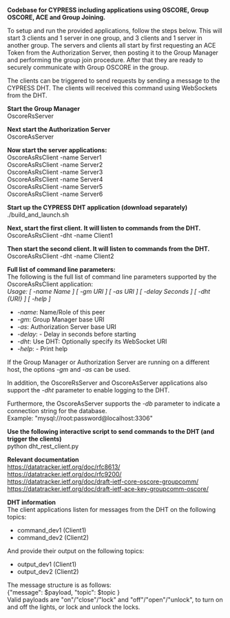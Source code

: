 **Codebase for CYPRESS including applications using OSCORE, Group OSCORE, ACE and Group Joining.**

To setup and run the provided applications, follow the steps below. This will start 3 clients and 1 server in one group, and 3 clients and 1 server in another group. The servers and clients all start by first requesting an ACE Token from the Authorization Server, then posting it to the Group Manager and performing the group join procedure. After that they are ready to securely communicate with Group OSCORE in the group.  

The clients can be triggered to send requests by sending a message to the CYPRESS DHT. The clients will received this command using WebSockets from the DHT.

**Start the Group Manager**  
OscoreRsServer

**Next start the Authorization Server**  
OscoreAsServer

**Now start the server applications:**  
OscoreAsRsClient -name Server1  
OscoreAsRsClient -name Server2  
OscoreAsRsClient -name Server3  
OscoreAsRsClient -name Server4  
OscoreAsRsClient -name Server5  
OscoreAsRsClient -name Server6  

**Start up the CYPRESS DHT application (download separately)**  
./build_and_launch.sh 

**Next, start the first client. It will listen to commands from the DHT.**  
OscoreAsRsClient -dht -name Client1

**Then start the second client. It will listen to commands from the DHT.**  
OscoreAsRsClient -dht -name Client2

**Full list of command line parameters:**  
The following is the full list of command line parameters supported by the OscoreAsRsClient application:  
*Usage: [ -name Name ] [ -gm URI ] [ -as URI ] [ -delay Seconds ] [ -dht {URI} ] [ -help ]*
- *-name*: Name/Role of this peer
- *-gm*: Group Manager base URI
- *-as*: Authorization Server base URI
- *-delay*: - Delay in seconds before starting
- *-dht*: Use DHT: Optionally specify its WebSocket URI
- *-help*: - Print help

If the Group Manager or Authorization Server are running on a different host, the options *-gm* and *-as* can be used.  

In addition, the OscoreRsServer and OscoreAsServer applications also support the *-dht* parameter to enable logging to the DHT.  

Furthermore, the OscoreAsServer supports the *-db* parameter to indicate a connection string for the database.  
Example: "mysql://root:password@localhost:3306"  

**Use the following interactive script to send commands to the DHT (and trigger the clients)**  
python dht_rest_client.py

**Relevant documentation**  
https://datatracker.ietf.org/doc/rfc8613/  
https://datatracker.ietf.org/doc/rfc9200/  
https://datatracker.ietf.org/doc/draft-ietf-core-oscore-groupcomm/  
https://datatracker.ietf.org/doc/draft-ietf-ace-key-groupcomm-oscore/

**DHT information**  
The client applications listen for messages from the DHT on the following topics:  
* command_dev1 (Client1)
* command_dev2 (Client2)

And provide their output on the following topics:  
* output_dev1 (Client1)
* output_dev2 (Client2)

The message structure is as follows:  
{"message": $payload, "topic": $topic }  
Valid payloads are "on"/"close"/"lock" and "off"/"open"/"unlock", to turn on and off the lights, or lock and unlock the locks.  

